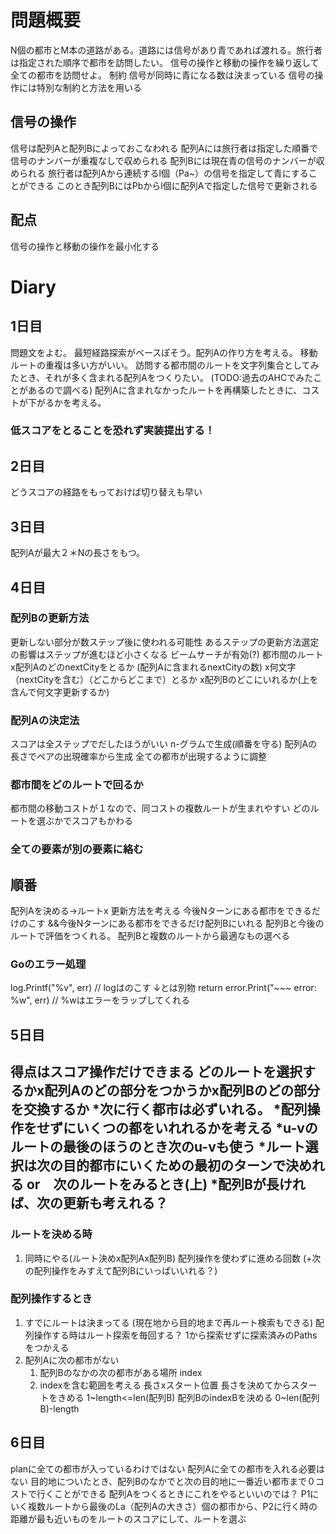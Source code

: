 # 問題概要
N個の都市とM本の道路がある。道路には信号があり青であれば渡れる。旅行者は指定された順序で都市を訪問したい。
信号の操作と移動の操作を繰り返して全ての都市を訪問せよ。
制約
信号が同時に青になる数は決まっている
信号の操作には特別な制約と方法を用いる
## 信号の操作
信号は配列Aと配列Bによっておこなわれる
配列Aには旅行者は指定した順番で信号のナンバーが重複なしで収められる
配列Bには現在青の信号のナンバーが収められる
旅行者は配列Aから連続するl個（Pa~）の信号を指定して青にすることができる
このとき配列BにはPbからl個に配列Aで指定した信号で更新される
## 配点
信号の操作と移動の操作を最小化する


# Diary
## 1日目
問題文をよむ。
最短経路探索がベースぽそう。配列Aの作り方を考える。
移動ルートの重複は多い方がいい。
訪問する都市間のルートを文字列集合としてみたとき、それが多く含まれる配列Aをつくりたい。
(TODO:過去のAHCでみたことがあるので調べる)
配列Aに含まれなかったルートを再構築したときに、コストが下がるかを考える。
### 低スコアをとることを恐れず実装提出する！

## 2日目
どうスコアの経路をもっておけば切り替えも早い

## 3日目
配列Aが最大２＊Nの長さをもつ。

## 4日目
### 配列Bの更新方法
更新しない部分が数ステップ後に使われる可能性
あるステップの更新方法選定の影響はステップが進むほど小さくなる
    ビームサーチが有効(?)
都市間のルート
    x配列AのどのnextCityをとるか (配列Aに含まれるnextCityの数)
    x何文字（nextCityを含む）（どこからどこまで）とるか
    x配列Bのどこにいれるか(上を含んで何文字更新するか)
### 配列Aの決定法
スコアは全ステップでだしたほうがいい
n-グラムで生成(順番を守る)
配列Aの長さでペアの出現確率から生成
全ての都市が出現するように調整
### 都市間をどのルートで回るか
都市間の移動コストが１なので、同コストの複数ルートが生まれやすい
どのルートを選ぶかでスコアもかわる
### 全ての要素が別の要素に絡む
## 順番
配列Aを決める->ルートx 更新方法を考える
今後Nターンにある都市をできるだけのこす
&&今後Nターンにある都市をできるだけ配列Bにいれる
配列Bと今後のルートで評価をつくれる。
配列Bと複数のルートから最適なもの選べる
### Goのエラー処理
log.Printf("%v", err) // logはのこす ↓とは別物
return error.Print("~~~ error: %w", err) // %wはエラーをラップしてくれる

## 5日目
得点はスコア操作だけできまる
どのルートを選択するかx配列Aのどの部分をつかうかx配列Bのどの部分を交換するか
*次に行く都市は必ずいれる。
*配列操作をせずにいくつの都をいれれるかを考える
*u-vのルートの最後のほうのとき次のu-vも使う
*ルート選択は次の目的都市にいくための最初のターンで決めれる or　次のルートをみるとき(上)
*配列Bが長ければ、次の更新も考えれる？
---
### ルートを決める時
1. 同時にやる(ルート決めx配列Ax配列B) 配列操作を使わずに進める回数 (+次の配列操作をみすえて配列Bにいっぱいいれる？)
### 配列操作するとき
1. すでにルートは決まってる (現在地から目的地まで再ルート検索もできる)
配列操作する時はルート探索を毎回する？ 1から探索せずに探索済みのPathsをつかえる
2. 配列Aに次の都市がない
    1. 配列Bのなかの次の都市がある場所 index
    2. indexを含む範囲を考える 長さxスタート位置
        長さを決めてからスタートをきめる 1~length<=len(配列B)
        配列BのindexBを決める 0~len(配列B)-length

## 6日目
planに全ての都市が入っているわけではない
配列Aに全ての都市を入れる必要はない
目的地についたとき、配列Bのなかでと次の目的地に一番近い都市まで０コストで行くことができる
    配列Aをつくるときにこれをやるといいのでは？
    P1にいく複数ルートから最後のLa（配列Aの大きさ）個の都市から、P2に行く時の距離が最も近いものをルートのスコアにして、ルートを選ぶ